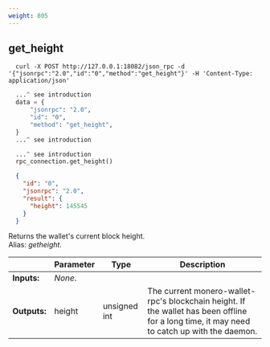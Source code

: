 ```yaml
---
weight: 805
---
```


## **get_height**

```shell
  curl -X POST http://127.0.0.1:18082/json_rpc -d '{"jsonrpc":"2.0","id":"0","method":"get_height"}' -H 'Content-Type: application/json'
```
```python
  ...^ see introduction
  data = {
      "jsonrpc": "2.0",
      "id": "0",
      "method": "get_height",
  }
  ...^ see introduction
```
```py
  ...^ see introduction
  rpc_connection.get_height()
```
```json
  {
    "id": "0",
    "jsonrpc": "2.0",
    "result": {
      "height": 145545
    }
  }
```
Returns the wallet's current block height.  
Alias: *getheight*.  

|             | Parameter | Type         | Description
| ---         | ---       | ---          | ---
|**Inputs:**  | *None*.   |              |
|**Outputs:** | height    | unsigned int | The current monero-wallet-rpc's blockchain height. If the wallet has been offline for a long time, it may need to catch up with the daemon.